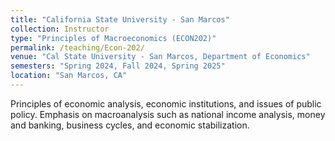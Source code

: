 ```yaml
---
title: "California State University - San Marcos"
collection: Instructor
type: "Principles of Macroeconomics (ECON202)"
permalink: /teaching/Econ-202/
venue: "Cal State University - San Marcos, Department of Economics"
semesters: "Spring 2024, Fall 2024, Spring 2025"
location: "San Marcos, CA"
---
```


Principles of economic analysis, economic institutions, and issues of public policy. Emphasis on macroanalysis such as national income analysis, money and banking, business cycles, and economic stabilization.
